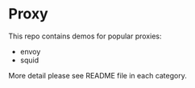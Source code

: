 # Proxy
This repo contains demos for popular proxies:
- envoy
- squid

More detail please see README file in each category.
